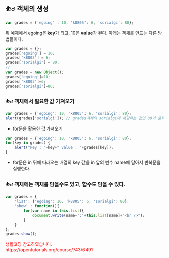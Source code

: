 ## ⛹️‍♂️ 객체의 생성

```javascript
var grades = ('egoing' : 10, 'k8805': 6, 'sorialgi': 80};
```
위 예제에서 egoing은 **key**가 되고, 10은 **value**가 된다. 
아래는 객체를 만드는 다른 방법들이다.
```javascript
var grades = {};
grades['egoing'] = 10;
grades['k8805'] = 6;
grades['sorialgi'] = 80;
//
var grades = new Object();
grades['egoing']=10;
grades['k8805']=6;
grades['sorialgi']=80;
```
### ⛹️‍♂️ 객체에서 필요한 값 가져오기
```javascript
var grades = {'egoing': 10, 'k8805': 6, 'sorialgi': 80};
alert(grades['sorialgi']); // grades객체의 sorialgi에 해당하는 값인 80이 출력된다.
```

- for문을 활용한 값 가져오기
```javascript
var grades = {'egoing': 10, 'k8805': 6, 'sorialgi': 80};
for(key in grades) {
    alert("key : "+key+" value : "+grades[key]);
}
```
- for문은 in 뒤에 따라오는 배열의 key 값을 in 앞의 변수 name에 담아서 반복문을 실행한다.


### ⛹️‍♂️ 객체에는 객체를 담을수도 있고, 함수도 담을 수 있다.
```javascript
var grades = {
    'list': {'egoing': 10, 'k8805': 6, 'sorialgi': 80},
    'show' : function(){
        for(var name in this.list){
            document.write(name+':'+this.list[name]+"<br />");
        }
    }
};
grades.show();
```

<p style="color:red"> 생활코딩 참고하였습니다.<br>https://opentutorials.org/course/743/6491</P>
